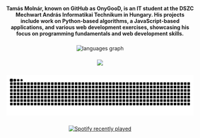 <h4 align="center">Tamás Molnár, known on GitHub as OnyGooD, is an IT student at the DSZC Mechwart András Informatikai Technikum in Hungary. His projects include work on Python-based algorithms, a JavaScript-based applications, and various web development exercises, showcasing his focus on programming fundamentals and web development skills.</h4>

###

<div align="center">
  <img src="https://github-readme-stats.vercel.app/api/top-langs?username=OnyGooD&locale=en&hide_title=false&layout=compact&card_width=320&langs_count=6&theme=apprentice&hide_border=false&order=2" height="150" alt="languages graph"  />
</div>

###

<div align="center">
  <img height="300" src="/art/sample.gif?raw=true"  />
</div>

###

<img src="https://raw.githubusercontent.com/OnyGooD/OnyGooD/output/snake.svg" alt="Snake animation" />

###

<div align="center">
  <a href="https://open.spotify.com/user/kk8axoy5fifvzpsrenhgnh7cy">
    <img src="https://spotify-recently-played-readme.vercel.app/api?user=kk8axoy5fifvzpsrenhgnh7cy&count=4&unique=false" alt="Spotify recently played"  />
  </a>
</div>

###
